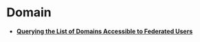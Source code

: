 # Domain<a name="en-us_topic_0057845633"></a>

-   **[Querying the List of Domains Accessible to Federated Users](querying-the-list-of-domains-accessible-to-federated-users.md)**  


